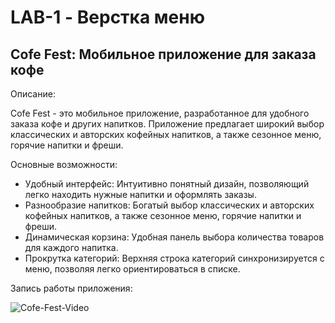 # LAB-1 - Верстка меню

## Cofe Fest: Мобильное приложение для заказа кофе

Описание:

Cofe Fest - это мобильное приложение, разработанное для удобного заказа кофе и других напитков. Приложение предлагает широкий выбор классических и авторских кофейных напитков, а также сезонное меню, горячие напитки и фреши.

Основные возможности:

- Удобный интерфейс: Интуитивно понятный дизайн, позволяющий легко находить нужные напитки и оформлять заказы.
- Разнообразие напитков: Богатый выбор классических и авторских кофейных напитков, а также сезонное меню, горячие напитки и фреши.
- Динамическая корзина: Удобная панель выбора количества товаров для каждого напитка.
- Прокрутка категорий: Верхняя строка категорий синхронизируется с меню, позволяя легко ориентироваться в списке.

Запись работы приложения:

![Cofe-Fest-Video](Cofe-Fest.gif)
